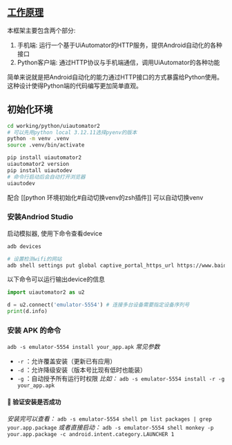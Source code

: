 
## [工作原理](https://github.com/openatx/uiautomator2/blob/master/README_CN.md)
本框架主要包含两个部分:

1. 手机端: 运行一个基于UiAutomator的HTTP服务，提供Android自动化的各种接口
2. Python客户端: 通过HTTP协议与手机端通信，调用UiAutomator的各种功能

简单来说就是把Android自动化的能力通过HTTP接口的方式暴露给Python使用。这种设计使得Python端的代码编写更加简单直观。

## 初始化环境

```bash
cd working/python/uiautomator2
# 可以先用python local 3.12.11选择pyenv的版本
python -m venv .venv
source .venv/bin/activate

pip install uiautomator2
uiautomator2 version
pip install uiautodev
# 命令行启动后会自动打开浏览器
uiautodev
```

配合 [[python 环境初始化#自动切换venv的zsh插件]] 可以自动切换venv

### 安装Andriod Studio
启动模拟器, 使用下命令查看device
```bash
adb devices

# 设置检测wifi的网站
adb shell settings put global captive_portal_https_url https://www.baidu.com
```

以下命令可以运行输出device的信息
```python
import uiautomator2 as u2

d = u2.connect('emulator-5554') # 连接多台设备需要指定设备序列号
print(d.info)
```

### 安装 APK 的命令
`adb -s emulator-5554 install your_app.apk`
*常见参数*
- `-r` ：允许覆盖安装（更新已有应用）
- `-d` ：允许降级安装（版本号比现有低时也能装）
- `-g` ：自动授予所有运行时权限
*比如：*
`adb -s emulator-5554 install -r -g your_app.apk`
#### 📌 验证安装是否成功
*安装完可以查看：*
`adb -s emulator-5554 shell pm list packages | grep your.app.package`
*或者直接启动：*
`adb -s emulator-5554 shell monkey -p your.app.package -c android.intent.category.LAUNCHER 1`